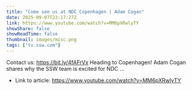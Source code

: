 ```yaml
---
title: "Come see us at NDC Copenhagen | Adam Cogan"
date: 2025-09-07T23:17:27Z
link: https://www.youtube.com/watch?v=MM6pXRwlyTY
showShare: false
showReadTime: false
thumbnail: images/misc.png
tags: ["tv.ssw.com"]
---
```

Contact us: https://bit.ly/4fAFrVx Heading to Copenhagen! Adam Cogan shares why the SSW team is excited for NDC ...

- Link to article: https://www.youtube.com/watch?v=MM6pXRwlyTY